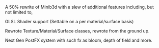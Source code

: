 A 50% rewrite of Minib3d with a slew of additional features including, but not limited to,

GLSL Shader support (Settable on a per material/surface basis)

Rewrote Texture/Material/Surface classes, rewrote from the ground up.

Next Gen PostFX system with such fx as bloom, depth of field and more.